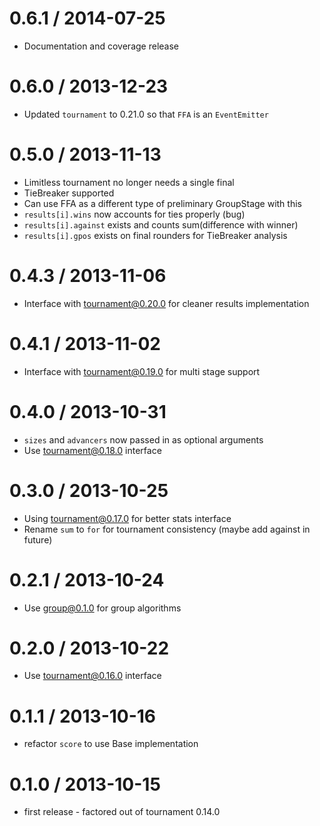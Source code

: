 0.6.1 / 2014-07-25
==================
  * Documentation and coverage release

0.6.0 / 2013-12-23
==================
  * Updated `tournament` to 0.21.0 so that `FFA` is an `EventEmitter`

0.5.0 / 2013-11-13
==================
  * Limitless tournament no longer needs a single final
  * TieBreaker supported
  * Can use FFA as a different type of preliminary GroupStage with this
  * `results[i].wins` now accounts for ties properly (bug)
  * `results[i].against` exists and counts sum(difference with winner)
  * `results[i].gpos` exists on final rounders for TieBreaker analysis

0.4.3 / 2013-11-06
==================
  * Interface with tournament@0.20.0 for cleaner results implementation

0.4.1 / 2013-11-02
==================
  * Interface with tournament@0.19.0 for multi stage support

0.4.0 / 2013-10-31
==================
  * `sizes` and `advancers` now passed in as optional arguments
  * Use tournament@0.18.0 interface

0.3.0 / 2013-10-25
==================
  * Using tournament@0.17.0 for better stats interface
  * Rename `sum` to `for` for tournament consistency (maybe add against in future)

0.2.1 / 2013-10-24
==================
  * Use group@0.1.0 for group algorithms

0.2.0 / 2013-10-22
==================
  * Use tournament@0.16.0 interface

0.1.1 / 2013-10-16
==================
  * refactor `score` to use Base implementation

0.1.0 / 2013-10-15
==================
  * first release - factored out of tournament 0.14.0
